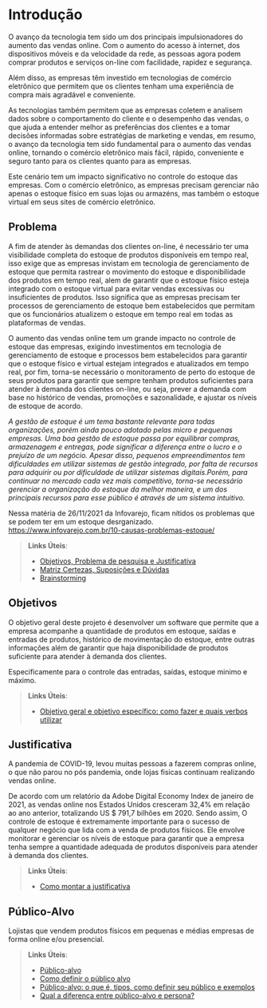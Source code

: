 # Introdução

O avanço da tecnologia tem sido um dos principais impulsionadores do aumento das vendas online. Com o aumento do acesso à internet, dos dispositivos móveis e da velocidade da rede, as pessoas agora podem comprar produtos e serviços on-line com facilidade, rapidez e segurança.

Além disso, as empresas têm investido em tecnologias de comércio eletrônico que permitem que os clientes tenham uma experiência de compra mais agradável e conveniente. 

As tecnologias também permitem que as empresas coletem e analisem dados sobre o comportamento do cliente e o desempenho das vendas, o que ajuda a entender melhor as preferências dos clientes e a tomar decisões informadas sobre estratégias de marketing e vendas, em resumo, o avanço da tecnologia tem sido fundamental para o aumento das vendas online, tornando o comércio eletrônico mais fácil, rápido, conveniente e seguro tanto para os clientes quanto para as empresas.

Este cenário tem um impacto significativo no controle do estoque das empresas. Com o comércio eletrônico, as empresas precisam gerenciar não apenas o estoque físico em suas lojas ou armazéns, mas também o estoque virtual em seus sites de comércio eletrônico.

## Problema

A fim de atender às demandas dos clientes on-line, é necessário ter uma visibilidade completa do estoque de produtos disponíveis em tempo real, isso exige que as empresas invistam em tecnologia de gerenciamento de estoque que permita rastrear o movimento do estoque e disponibilidade dos produtos em tempo real, alem de garantir que o estoque físico esteja integrado com o estoque virtual para evitar vendas excessivas ou insuficientes de produtos. Isso significa que as empresas precisam ter processos de gerenciamento de estoque bem estabelecidos que permitam que os funcionários atualizem o estoque em tempo real em todas as plataformas de vendas.

O aumento das vendas online tem um grande impacto no controle de estoque das empresas, exigindo investimentos em tecnologia de gerenciamento de estoque e processos bem estabelecidos para garantir que o estoque físico e virtual estejam integrados e atualizados em tempo real, por fim, torna-se necessário o monitoramento de perto do estoque de seus produtos para garantir que sempre tenham produtos suficientes para atender à demanda dos clientes on-line, ou seja, prever a demanda com base no histórico de vendas, promoções e sazonalidade, e ajustar os níveis de estoque de acordo.

_A gestão de estoque é um tema bastante relevante para todas organizações, porém ainda pouco adotado pelas micro e pequenas empresas. Uma boa gestão de estoque passa por equilibrar compras, armazenagem e entregas, pode significar a diferença entre o lucro e o prejuízo de um negócio. Apesar disso, pequenos empreendimentos tem dificuldades em utilizar sistemas de gestão integrado, por falta de recursos para adquirir ou por dificuldade de utilizar sistemas digitais.Porém, para continuar
no mercado cada vez mais competitivo, torna-se necessário gerenciar a organização do estoque da melhor maneira, e um dos principais recursos para esse público é através de um sistema intuitivo._

Nessa matéria de 26/11/2021 da Infovarejo, ficam nítidos os problemas que se podem ter em um estoque desrganizado.
https://www.infovarejo.com.br/10-causas-problemas-estoque/


> **Links Úteis**:
> - [Objetivos, Problema de pesquisa e Justificativa](https://medium.com/@versioparole/objetivos-problema-de-pesquisa-e-justificativa-c98c8233b9c3)
> - [Matriz Certezas, Suposições e Dúvidas](https://medium.com/educa%C3%A7%C3%A3o-fora-da-caixa/matriz-certezas-suposi%C3%A7%C3%B5es-e-d%C3%BAvidas-fa2263633655)
> - [Brainstorming](https://www.euax.com.br/2018/09/brainstorming/)

## Objetivos

O objetivo geral deste projeto é desenvolver um software que permite que a empresa acompanhe a quantidade de produtos em estoque, saídas e entradas de produtos, histórico de movimentação do estoque, entre outras informações além de garantir que haja disponibilidade de produtos suficiente para atender à demanda dos clientes. 

Especificamente para o controle das entradas, saídas, estoque minimo e máximo.
 
> **Links Úteis**:
> - [Objetivo geral e objetivo específico: como fazer e quais verbos utilizar](https://blog.mettzer.com/diferenca-entre-objetivo-geral-e-objetivo-especifico/)

## Justificativa

A pandemia de COVID-19, levou muitas pessoas a fazerem compras online, o que não parou no pós pandemia, onde lojas fisicas continuam realizando vendas online.

De acordo com um relatório da Adobe Digital Economy Index de janeiro de 2021, as vendas online nos Estados Unidos cresceram 32,4% em relação ao ano anterior, totalizando US $ 791,7 bilhões em 2020. Sendo assim, O controle de estoque é extremamente importante para o sucesso de qualquer negócio que lida com a venda de produtos físicos. Ele envolve monitorar e gerenciar os níveis de estoque para garantir que a empresa tenha sempre a quantidade adequada de produtos disponíveis para atender à demanda dos clientes.


> **Links Úteis**:
> - [Como montar a justificativa](https://guiadamonografia.com.br/como-montar-justificativa-do-tcc/)

## Público-Alvo

Lojistas que vendem produtos físicos em pequenas e médias empresas de forma online e/ou presencial.


> **Links Úteis**:
> - [Público-alvo](https://blog.hotmart.com/pt-br/publico-alvo/)
> - [Como definir o público alvo](https://exame.com/pme/5-dicas-essenciais-para-definir-o-publico-alvo-do-seu-negocio/)
> - [Público-alvo: o que é, tipos, como definir seu público e exemplos](https://klickpages.com.br/blog/publico-alvo-o-que-e/)
> - [Qual a diferença entre público-alvo e persona?](https://rockcontent.com/blog/diferenca-publico-alvo-e-persona/)

